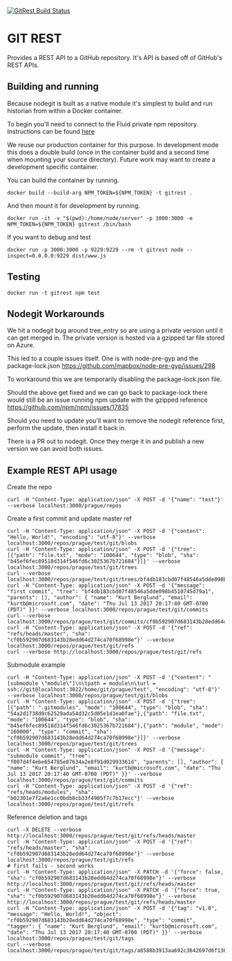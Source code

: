 [![GitRest Build Status](https://offnet.visualstudio.com/_apis/public/build/definitions/0a22f611-6a4a-4416-a1bb-53ed7284aa21/8/badge)](https://offnet.visualstudio.com/officenet/_build/index?definitionId=8)

# GIT REST

Provides a REST API to a GitHub repository. It's API is based off of GitHub's REST APIs.

## Building and running

Because nodegit is built as a native module it's simplest to build and run historian from within a Docker container.

To begin you'll need to connect to the Fluid private npm repository. Instructions can be found [here](../../doc)

We reuse our production container for this purpose. In development mode this does a double build (once in the
container build and a second time when mounting your source directory). Future work may want to create a development
specific container.

You can build the container by running.

`docker build --build-arg NPM_TOKEN=${NPM_TOKEN} -t gitrest .`

And then mount it for development by running.

`docker run -it -v "$(pwd):/home/node/server" -p 3000:3000 -e NPM_TOKEN=${NPM_TOKEN} gitrest /bin/bash`

If you want to debug and test

`docker run -p 3000:3000 -p 9229:9229 --rm -t gitrest node --inspect=0.0.0.0:9229 dist/www.js`

## Testing

`docker run -t gitrest npm test`

## Nodegit Workarounds

We hit a nodegit bug around tree_entry so are using a private version until it can get merged in. The private version is
hosted via a gzipped tar file stored on Azure.

This led to a couple issues itself. One is with node-pre-gyp and the package-lock.json https://github.com/mapbox/node-pre-gyp/issues/298

To workaround this we are temporarily disabling the package-lock.json file.

Should the above get fixed and we can go back to package-lock there would still be an issue running npm update with
the gzipped reference https://github.com/npm/npm/issues/17835

Should you need to update you'll want to remove the nodegit reference first, perform the update, then install it
back in.

There is a PR out to nodegit. Once they merge it in and publish a new version we can avoid both issues.

## Example REST API usage

Create the repo
```
curl -H "Content-Type: application/json" -X POST -d '{"name": "test"}' --verbose localhost:3000/prague/repos
```

Create a first commit and update master ref
```
curl -H "Content-Type: application/json" -X POST -d '{"content": "Hello, World!", "encoding": "utf-8"}' --verbose localhost:3000/repos/prague/test/git/blobs
curl -H "Content-Type: application/json" -X POST -d '{"tree": [{"path": "file.txt", "mode": "100644", "type": "blob", "sha": "b45ef6fec89518d314f546fd6c3025367b721684"}]}' --verbose localhost:3000/repos/prague/test/git/trees
curl --verbose localhost:3000/repos/prague/test/git/trees/bf4db183cbd07f48546a5dde098b4510745d79a1
curl -H "Content-Type: application/json" -X POST -d '{"message": "first commit", "tree": "bf4db183cbd07f48546a5dde098b4510745d79a1", "parents": [], "author": { "name": "Kurt Berglund", "email": "kurtb@microsoft.com", "date": "Thu Jul 13 2017 20:17:40 GMT-0700 (PDT)" }}' --verbose localhost:3000/repos/prague/test/git/commits
curl --verbose localhost:3000/repos/prague/test/git/commits/cf0b592907d683143b28edd64d274ca70f68998e
curl -H "Content-Type: application/json" -X POST -d '{"ref": "refs/heads/master", "sha": "cf0b592907d683143b28edd64d274ca70f68998e"}' --verbose localhost:3000/repos/prague/test/git/refs
curl --verbose http://localhost:3000/repos/prague/test/git/refs
```

Submodule example
```
curl -H "Content-Type: application/json" -X POST -d '{"content": "[submodule \"module\"]\n\tpath = module\n\turl = ssh://git@localhost:3022/home/git/prague/test", "encoding": "utf-8"}' --verbose localhost:3000/repos/prague/test/git/blobs
curl -H "Content-Type: application/json" -X POST -d '{"tree": [{"path": ".gitmodules", "mode": "100644", "type": "blob", "sha": "54a2d1738d0c62529ada54d32c5d05e1d1ea0fae"},{"path": "file.txt", "mode": "100644", "type": "blob", "sha": "b45ef6fec89518d314f546fd6c3025367b721684"},{"path": "module", "mode": "160000", "type": "commit", "sha": "cf0b592907d683143b28edd64d274ca70f68998e"}]}' --verbose localhost:3000/repos/prague/test/git/trees
curl -H "Content-Type: application/json" -X POST -d '{"message": "submodule commit", "tree": "f007d4f4ebe654785e87634a2e8f91d02993361d", "parents": [], "author": { "name": "Kurt Berglund", "email": "kurtb@microsoft.com", "date": "Thu Jul 13 2017 20:17:40 GMT-0700 (PDT)" }}' --verbose localhost:3000/repos/prague/test/git/commits
curl -H "Content-Type: application/json" -X POST -d '{"ref": "refs/heads/modules", "sha": "b02301e7f2a6e1cc0bdb8cb33f4905f7c7b17ecc"}' --verbose localhost:3000/repos/prague/test/git/refs
```

Reference deletion and tags
```
curl -X DELETE --verbose http://localhost:3000/repos/prague/test/git/refs/heads/master
curl -H "Content-Type: application/json" -X POST -d '{"ref": "refs/heads/master", "sha": "cf0b592907d683143b28edd64d274ca70f68998e"}' --verbose localhost:3000/repos/prague/test/git/refs
# first fails - second works
curl -H "Content-Type: application/json" -X PATCH -d '{"force": false, "sha": "cf0b592907d683143b28edd64d274ca70f68998e"}' --verbose http://localhost:3000/repos/prague/test/git/refs/heads/master
curl -H "Content-Type: application/json" -X PATCH -d '{"force": true, "sha": "cf0b592907d683143b28edd64d274ca70f68998e"}' --verbose http://localhost:3000/repos/prague/test/git/refs/heads/master
curl -H "Content-Type: application/json" -X POST -d '{"tag": "v1.0", "message": "Hello, World!", "object": "cf0b592907d683143b28edd64d274ca70f68998e", "type": "commit", "tagger": { "name": "Kurt Berglund", "email": "kurtb@microsoft.com", "date": "Thu Jul 13 2017 20:17:40 GMT-0700 (PDT)" }}' --verbose localhost:3000/repos/prague/test/git/tags
curl --verbose localhost:3000/repos/prague/test/git/tags/a8588b3913aa692c3642697d6f136cec470dd82c
```
